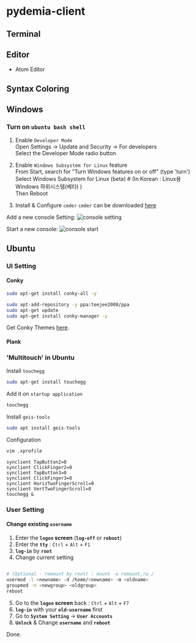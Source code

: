 # pydemia-client

## Terminal

## Editor

* Atom Editor

## Syntax Coloring

## Windows

### Turn on `ubuntu bash shell`

1. Enable `Developer Mode`  
Open Settings -> Update and Security -> For developers  
Select the Developer Mode radio button  

2. Enable `Windows Subsystem for Linux` feature  
From Start, search for "Turn Windows features on or off" (type 'turn')  
Select Windows Subsystem for Linux (beta)  # (In Korean : Linux용 Windows 하위시스템(베타) )  
Then Reboot  

3. Install & Configure `cmder`
`cmder` can be downloaded [here](http://cmder.net)  

Add a new console Setting:
![console setting](https://github.com/pydemia/pydemia-server/blob/master/scripts/cmder%20bash_ubuntu_setting.png?raw=true)

Start a new console:
![console start](https://github.com/pydemia/pydemia-server/blob/master/scripts/cmder%20bash_ubuntu_start.png?raw=true)

## Ubuntu

### UI Setting

#### Conky
```sh
sudo apt-get install conky-all -y

sudo apt-add-repository -y ppa:teejee2008/ppa
sudo apt-get update
sudo apt-get install conky-manager -y
```

Get Conky Themes [here](http://speedracker.deviantart.com/art/Supreme-Conky-Pack-Made-for-Conky-Manager-490766807).

#### Plank

### 'Multitouch' in Ubuntu

Install `touchegg`

```sh
sudo apt-get install touchegg
```

Add it on `startup application`
```sh
touchegg
```

Install `geis-tools`
```sh
sudo apt install geis-tools
```

Configuration

```sh
vim .xprofile
```

```vim
synclient TapButton2=0
synclient ClickFinger2=0
synclient TapButton3=0
synclient ClickFinger3=0
synclient HorizTwoFingerScroll=0
synclient VertTwoFingerScroll=0
touchegg &
```

### User Setting

#### Change existing `username`

1. Enter the __`logon` screen__ (__`log-off`__ or __`reboot`__)
2. Enter the __`tty`__ : `Ctrl` + `Alt` + `F1`
3. __`log-in`__ by __`root`__
4. Change current setting


```sh

```

```sh
# (Optional - remount by root) : mount -o remount,rw /
usermod -l <newname> -d /home/<newname> -m <oldname>
groupmod -n <newgroup> <oldgroup>
reboot
```
5. Go to the __`logon` screen__ back : `Ctrl` + `Alt` + `F7`
6. __`log-in`__ with your __`old-username`__ first
7. Go to __`System Setting`__ -> __`User Accounts`__
8. __`Unlock`__ & Change __`username`__ and __`reboot`__

Done.


